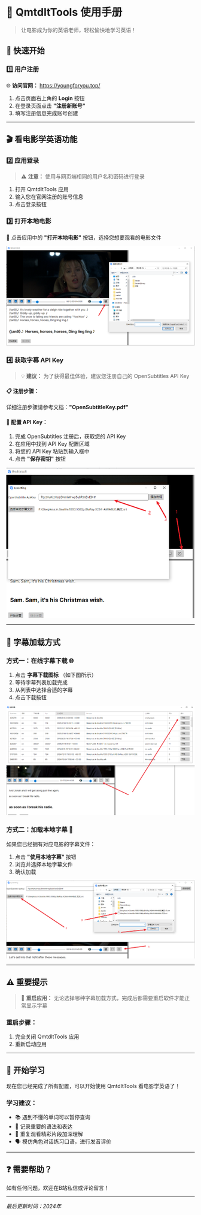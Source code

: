 # 📖 QmtdltTools 使用手册

> 让电影成为你的英语老师，轻松愉快地学习英语！

## 🎯 快速开始

### 1️⃣ 用户注册

🌐 **访问官网：** https://youngforyou.top/

1. 点击页面右上角的 **Login** 按钮
2. 在登录页面点击 **"注册新账号"**
3. 填写注册信息完成账号创建

---

## 🎬 看电影学英语功能

### 2️⃣ 应用登录

> ⚠️ **注意：** 使用与网页端相同的用户名和密码进行登录

1. 打开 QmtdltTools 应用
2. 输入您在官网注册的账号信息
3. 点击登录按钮

### 3️⃣ 打开本地电影

📁 点击应用中的 **"打开本地电影"** 按钮，选择您想要观看的电影文件

![打开本地电影](image.png)

### 4️⃣ 获取字幕 API Key

> 💡 **建议：** 为了获得最佳体验，建议您注册自己的 OpenSubtitles API Key

#### 📋 注册步骤：
详细注册步骤请参考文档：**"OpenSubtitleKey.pdf"**

#### 🔑 配置 API Key：
1. 完成 OpenSubtitles 注册后，获取您的 API Key
2. 在应用中找到 API Key 配置区域
3. 将您的 API Key 粘贴到输入框中
4. 点击 **"保存密钥"** 按钮

![配置API Key](image-1.png)

---

## 📝 字幕加载方式

### 方式一：在线字幕下载 🌐

1. 点击 **字幕下载图标** （如下图所示）
2. 等待字幕列表加载完成
3. 从列表中选择合适的字幕
4. 点击下载按钮

![在线字幕下载](image-2.png)

### 方式二：加载本地字幕 📂

如果您已经拥有对应电影的字幕文件：

1. 点击 **"使用本地字幕"** 按钮
2. 浏览并选择本地字幕文件
3. 确认加载

![加载本地字幕](image-3.png)

---

## ⚠️ 重要提示

> 🔄 **重启应用：** 无论选择哪种字幕加载方式，完成后都需要重启软件才能正常显示字幕

### 重启步骤：
1. 完全关闭 QmtdltTools 应用
2. 重新启动应用
---

## 🎉 开始学习

现在您已经完成了所有配置，可以开始使用 QmtdltTools 看电影学英语了！

### 学习建议：
- 📚 遇到不懂的单词可以暂停查询
- 📝 记录重要的语法和表达
- 🔄 重复观看精彩片段加深理解
- 🗣️ 模仿角色对话练习口语，进行发音评价

---

## ❓ 需要帮助？

如有任何问题，欢迎在B站私信或评论留言！

---

*最后更新时间：2024年*